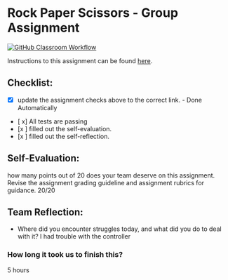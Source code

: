 Rock Paper Scissors - Group Assignment
===================================
[![GitHub Classroom Workflow](https://s///github.com/IT3049C-Students/3-rock-paper-scissors-turnbopd/actions/workflows/classroom.yml/badge.svg)](https://s///github.com/IT3049C-Students/3-rock-paper-scissors-turnbopd/actions/workflows/classroom.yml)

Instructions to this assignment can be found [here](https://it3049c.github.io/Material/Assignments/3.Rock_Paper_Scissors/).

## Checklist:
- [x] update the assignment checks above to the correct link. - Done Automatically
- [ x] All tests are passing
- [x ] filled out the self-evaluation.
- [x ] filled out the self-reflection.

## Self-Evaluation: 
how many points out of 20 does your team deserve on this assignment. Revise the assignment grading guideline and assignment rubrics for guidance.
20/20

## Team Reflection:
- Where did you encounter struggles today, and what did you do to deal with it?
I had trouble with the controller

### How long it took us to finish this?
5 hours
